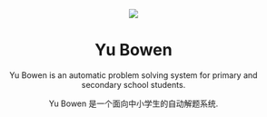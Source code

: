 <p align="center">
<img src="https://github.com/WZKSDN/OIer/raw/master/on_server/logo-white.png" />
</p>

<h1 align="center">Yu Bowen</h1>

<p align="center">Yu Bowen is an automatic problem solving system for primary and secondary school students. </p>
<p align="center">Yu Bowen 是一个面向中小学生的自动解题系统.</p>
